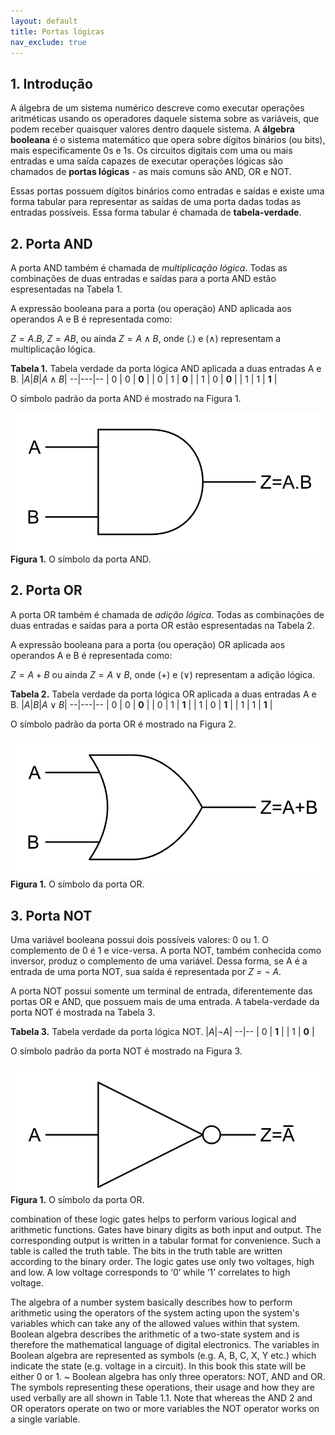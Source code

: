 ```yaml
---
layout: default
title: Portas lógicas
nav_exclude: true
---
```


## 1. Introdução

A álgebra de um sistema numérico descreve como executar operações aritméticas usando os operadores daquele sistema sobre as variáveis, que podem receber quaisquer valores dentro daquele sistema. A **álgebra booleana** é o sistema matemático que opera sobre dígitos binários (ou bits), mais especificamente 0s e 1s. Os circuitos digitais com uma ou mais entradas e uma saída capazes de executar operações lógicas são chamados de **portas lógicas** - as mais comuns são AND, OR e NOT.

Essas portas possuem dígitos binários como entradas e saídas e existe uma forma tabular para representar as saídas de uma porta dadas todas as entradas possíveis. Essa forma tabular é chamada de **tabela-verdade**. 

## 2. Porta AND

A porta AND também é chamada de *multiplicação lógica*.
Todas as combinações de duas entradas e saídas para a porta AND estão espresentadas na Tabela 1. 

A expressão booleana para a porta (ou operação) AND aplicada aos operandos A e B é representada como:

$Z = A.B$, $Z = AB$, ou ainda $Z = A \wedge B$, onde (.) e ($\wedge$) representam a multiplicação lógica.

**Tabela 1.** Tabela verdade da porta lógica AND aplicada a duas entradas A e B.
|$A$|$B$|$A \wedge B$|
--|---|--
| 0 | 0 | **0** |
| 0 | 1 | **0** |
| 1 | 0 | **0** |
| 1 | 1 | **1** |

O símbolo padrão da porta AND é mostrado na Figura 1.

![Porta AND](/content/images/and-2.png "Porta AND")
**Figura 1.** O símbolo da porta AND.

## 2. Porta OR

A porta OR também é chamada de *adição lógica*.
Todas as combinações de duas entradas e saídas para a porta OR estão espresentadas na Tabela 2. 

A expressão booleana para a porta (ou operação) OR aplicada aos operandos A e B é representada como:

$Z = A+B$ ou ainda $Z = A \vee B$, onde (+) e ($\vee$) representam a adição lógica.

**Tabela 2.** Tabela verdade da porta lógica OR aplicada a duas entradas A e B.
|$A$|$B$|$A \vee B$|
--|---|--
| 0 | 0 | **0** |
| 0 | 1 | **1** |
| 1 | 0 | **1** |
| 1 | 1 | **1** |

O símbolo padrão da porta OR é mostrado na Figura 2.

![Porta OR](/content/images/or-2.png "Porta OR")
**Figura 1.** O símbolo da porta OR.

## 3. Porta NOT

Uma variável booleana possui dois possíveis valores: 0 ou 1. O complemento de 0 é 1 e vice-versa. A porta NOT, também conhecida como inversor, produz o complemento de uma variável. Dessa forma, se A é a entrada de uma porta NOT, sua saída é representada por *Z = $\neg$ A*.

A porta NOT possui somente um terminal de entrada, diferentemente das portas OR e AND, que possuem mais de uma entrada. A tabela-verdade da porta NOT é mostrada na Tabela 3.

**Tabela 3.** Tabela verdade da porta lógica NOT.
|$A$|$\neg A$|
--|--
| 0 | **1** |
| 1 | **0** |

O símbolo padrão da porta NOT é mostrado na Figura 3.

![Porta OR](/content/images/not-gate.png "Porta OR")
**Figura 1.** O símbolo da porta OR.

 combination of these logic gates helps to perform various logical and
arithmetic functions.
Gates have binary digits as both input and output. The corresponding output is written
in a tabular format for convenience. Such a table is called the truth table. The bits in the
truth table are written according to the binary order. The logic gates use only two voltages, high and low. A low voltage corresponds to ‘0’ while ‘1’ correlates to high voltage.

The algebra of a number system basically describes how to perform arithmetic
using the operators of the system acting upon the system's variables which can
take any of the allowed values within that system. Boolean algebra describes the
arithmetic of a two-state system and is therefore the mathematical language of
digital electronics. The variables in Boolean algebra are represented as symbols
(e.g. A, B, C, X, Y etc.) which indicate the state (e.g. voltage in a circuit). In this
book this state will be either 0 or 1. ~ Boolean algebra has only three operators:
NOT, AND and OR. The symbols representing these operations, their usage and
how they are used verbally are all shown in Table 1.1. Note that whereas the
AND 2 and OR operators operate on two or more variables the NOT operator
works on a single variable. 